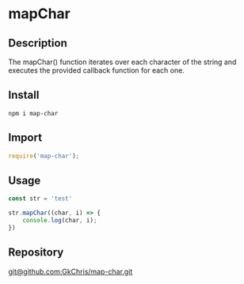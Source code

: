 # mapChar

## Description

The mapChar() function iterates over each character of the string and executes the provided callback function for each one.

## Install 

```
npm i map-char
```

## Import

```Javascript
require('map-char');
```

## Usage 

```Javascript
const str = 'test'

str.mapChar((char, i) => {
    console.log(char, i);
})
```

## Repository

[git@github.com:GkChris/map-char.git](https://github.com/GkChris/map-char.git)

